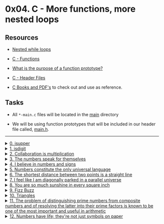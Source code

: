 # 0x04. C - More functions, more nested loops



## Resources



- [Nested while loops](https://www.youtube.com/watch?v=Z3iGeQ1gIss)

- [C - Functions](https://www.tutorialspoint.com/cprogramming/c_functions.htm)

- [What is the purpose of a function prototype?](https://www.geeksforgeeks.org/what-is-the-purpose-of-a-function-prototype/)

- [C - Header Files](https://www.tutorialspoint.com/cprogramming/c_header_files.htm)

- [C Books and PDF's](../references) to check out and use as reference.



## Tasks



- All `*-main.c` files will be located in the [main](./main) directory

- We will be using function prototypes that will be included in our header file called, [main.h](./main.h).



---



<details>

<summary><a href="./0-isupper.c">0. isupper</a></summary><br>



<a href='https://postimages.org/' target='_blank'><img src='https://i.postimg.cc/MTRnHM0y/image.png' border='0' alt='image'/></a>



- Compile this way: `gcc -Wall -pedantic -Werror -Wextra -std=gnu89 main/0-main.c 0-isupper.c -o 0-isuper`



</details>



<details>

<summary><a href="./1-isdigit.c">1. isdigit</a></summary><br>



<a href='https://postimages.org/' target='_blank'><img src='https://i.postimg.cc/j55s6LRD/image.png' border='0' alt='image'/></a>



- Compile this way: `gcc -Wall -pedantic -Werror -Wextra -std=gnu89 main/1-main.c 1-isdigit.c -o 1-isdigit`



</details>



<details>

<summary><a href="./2-mul.c">2. Collaboration is multiplication</a></summary><br>



<a href='https://postimages.org/' target='_blank'><img src='https://i.postimg.cc/3xjgwqBL/image.png' border='0' alt='image'/></a>



- Compile this way: `gcc -Wall -pedantic -Werror -Wextra -std=gnu89 main/2-main.c 2-mul.c -o 2-mul`



</details>



<details>

<summary><a href="./3-print_numbers.c">3. The numbers speak for themselves</a></summary><br>



<a href='https://postimages.org/' target='_blank'><img src='https://i.postimg.cc/YS1KbZgB/image.png' border='0' alt='image'/></a>



- Compile this way: `gcc -Wall -pedantic -Werror -Wextra -std=gnu89 _putchar.c main/3-main.c 3-print_numbers.c -o 3-print_numbers`



</details>



<details>

<summary><a href="./4-print_most_numbers.c">4. I believe in numbers and signs</a></summary><br>



<a href='https://postimages.org/' target='_blank'><img src='https://i.postimg.cc/wvbd08zq/image.png' border='0' alt='image'/></a>



- Compile this way: `gcc -Wall -pedantic -Werror -Wextra -std=gnu89 _putchar.c main/4-main.c 4-print_most_numbers.c -o 4-print_most_numbers`



</details>



<details>

<summary><a href="./5-more_numbers.c">5. Numbers constitute the only universal language</a></summary><br>



<a href='https://postimages.org/' target='_blank'><img src='https://i.postimg.cc/7hk25mJN/image.png' border='0' alt='image'/></a>



- Compile this way: `gcc -Wall -pedantic -Werror -Wextra -std=gnu89 _putchar.c main/5-main.c 5-more_numbers.c -o 5-more_numbers`



</details>



<details>

<summary><a href="./6-print_line.c">6. The shortest distance between two points is a straight line</a></summary><br>



<a href='https://postimages.org/' target='_blank'><img src='https://i.postimg.cc/jjk5JvhG/image.png' border='0' alt='image'/></a>



- Compile this way: `gcc -Wall -pedantic -Werror -Wextra -std=gnu89 _putchar.c main/6-main.c 6-print_line.c -o 6-lines`



</details>



<details>

<summary><a href="./7-print_diagonal.c">7. I feel like I am diagonally parked in a parallel universe</a></summary><br>



<a href='https://postimages.org/' target='_blank'><img src='https://i.postimg.cc/BbyZjvcH/image.png' border='0' alt='image'/></a>



- Compile this way: `gcc -Wall -pedantic -Werror -Wextra -std=gnu89 _putchar.c main/7-main.c 7-print_diagonal.c -o 7-diagonals`



</details>



<details>

<summary><a href="./8-print_square.c">8. You are so much sunshine in every square inch</a></summary><br>



<a href='https://postimages.org/' target='_blank'><img src='https://i.postimg.cc/N0PZV7CC/image.png' border='0' alt='image'/></a>



- Below is the assembly code of the program with comments.



```asm

   <main>:       endbr64
   
   <main+4>:     push   rbp						; store base pointer addr on top of the stack
   
   <main+5>:     mov    rbp,rsp						; make the stack pntr addr to be the new base pntr addr
   
   <main+8>:     mov    edi,0x2						; moves 2 so as to be passed in the function
   
   <main+13>:    call   0x55555555519f <print_square>			; calls print_square function
   
   <main+18>:    mov    edi,0xa						; moves 10 so as to be passed in the function
   
   <main+23>:    call   0x55555555519f <print_square>			; calls print_square function
   
   <main+28>:    mov    edi,0x0						; moves 0 so as to be passed in the function
   
   <main+33>:    call   0x55555555519f <print_square>			; calls print_square function
   
   <main+38>:    mov    eax,0x0						; clears eax [rax]
   
   <main+43>:    pop    rbp						; get's back the address of the base pointer [rbp]
   
   <main+44>:    ret
   
   <print_square>:       endbr64
   
   <print_square+4>:     push   rbp					; store base pntr addr on top of the stack
   
   <print_square+5>:     mov    rbp,rsp					; make the stack pntr addr to be the new base pntr addr
   
   <print_square+8>:     sub    rsp,0x20				; allocate 20 bytes on the stack
   
   <print_square+12>:    mov    DWORD PTR [rbp-0x14],edi		; argument value being stored in the stack [rbp-ox14]
   
   <print_square+15>:    mov    DWORD PTR [rbp-0x8],0x1                 ; first loop, moves 0x1 to the stack [rbp-0x8]
   
   <print_square+22>:    jmp    0x5555555551e4 <print_square+69>	; jump to [1]
   
   <print_square+24>:    mov    DWORD PTR [rbp-0x4],0x1			; [2] second loop, moves 0x1 to the stack [rbp-0x4]
   
   <print_square+31>:    jmp    0x5555555551ce <print_square+47>	; jump to [3]
   
   <print_square+33>:    mov    edi,0x23				; [4] moves character '#' in hex 0x23 to edi arg1
   
   <print_square+38>:    call   0x555555555149 <_putchar>		; prints the character with _putchar function
   
   <print_square+43>:    add    DWORD PTR [rbp-0x4],0x1			; increament [rbp-0x4] by 1
   
   <print_square+47>:    mov    eax,DWORD PTR [rbp-0x4]			; [3] mov value stored at [rbp-0x4] to eax
   
   <print_square+50>:    cmp    eax,DWORD PTR [rbp-0x14]		; compare value at eax with value stored in [rbp-0x14]
   
   <print_square+53>:    jle    0x5555555551c0 <print_square+33>	; if less or equal jump to [4]
   
   <print_square+55>:    mov    edi,0xa					; moves character '\n' in hex 0xa to edi arg1
   
   <print_square+60>:    call   0x555555555149 <_putchar>		; prints the character with _putchar function
   
   <print_square+65>:    add    DWORD PTR [rbp-0x8],0x1			; increament [rbp-0x8] by 1
   
   <print_square+69>:    mov    eax,DWORD PTR [rbp-0x8]			; [1] mov value stored at [rbp-0x8] to eax
   
   <print_square+72>:    cmp    eax,DWORD PTR [rbp-0x14]		; compare value at eax with value in [rbp-0x14]
   
   <print_square+75>:    jle    0x5555555551b7 <print_square+24>	; if less or equal jump to [2]
   
   <print_square+77>:    nop						; nop sled
   
   <print_square+78>:    nop						; nop sled
   
   <print_square+79>:    leave						; leave function
   
   <print_square+80>:    ret						; return to main function
   
```



- Compile this way: `gcc -Wall -pedantic -Werror -Wextra -std=gnu89 _putchar.c main/8-main.c 8-print_square.c -o 8-squares`



</details>



<details>

<summary><a href="./9-fizz_buzz.c">9. Fizz Buzz</a></summary><br>



<a href='https://postimages.org/' target='_blank'><img src='https://i.postimg.cc/wv5WcXNG/image.png' border='0' alt='image'/></a>



- Compile this way: `gcc -Wall -pedantic -Werror -Wextra -std=gnu89 9-fizz_buzz.c -o 9-fizz_buzz`



</details>



<details>

<summary><a href="./10-print_triangle.c">10. Triangles</a></summary><br>



<a href='https://postimages.org/' target='_blank'><img src='https://i.postimg.cc/SQc0q30s/image.png' border='0' alt='image'/></a>

<a href='https://postimg.cc/QBsJxtBG' target='_blank'><img src='https://i.postimg.cc/8CfK4fN5/image.png' border='0' alt='image'/></a>



- Compile this way: `gcc -Wall -pedantic -Werror -Wextra -std=gnu89 _putchar.c main/10-main.c 10-print_triangle.c -o 10-triangles`



</details>



<details>

<summary><a href="./100-prime_factor.c">11. The problem of distinguishing prime numbers from composite numbers and of resolving the latter into their prime factors is known to be one of the most important and useful in arithmetic</a></summary><br>



<a href='https://postimages.org/' target='_blank'><img src='https://i.postimg.cc/0yLYxXWC/image.png' border='0' alt='image'/></a>



- Compile this way: `gcc -Wall -pedantic -Werror -Wextra -std=gnu89 100-prime_factor.c -o 100-prime_factor -lm`



</details>



<details>

<summary><a href="./101-print_number.c">12. Numbers have life; they're not just symbols on paper</a></summary><br>



<a href='https://postimages.org/' target='_blank'><img src='https://i.postimg.cc/kgKjrr4R/image.png' border='0' alt='image'/></a>



- Compile this way: `gcc -Wall -pedantic -Werror -Wextra -std=gnu89 _putchar.c main/101-main.c 101-print_number.c -o 101-print_numbers`



</details>
